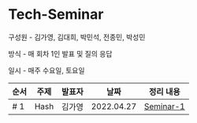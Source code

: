 # **Tech-Seminar**

구성원 - 김가영, 김대희, 박민석, 전종민, 박성민


방식 - 매 회차 1인 발표 및 질의 응답


일시 - 매주 수요일, 토요일


| 순서 | 주제 |      발표자      |    날짜    | 정리 내용 |
| :-------- | :-----------------: | :--------------: | :--------: | --------- |
| # 1  | Hash | 김가영 | 2022.04.27 | [Seminar-1]() |

